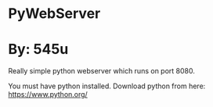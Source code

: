# PyWebServer
# By: 545u
Really simple python webserver which runs on port 8080.

You must have python installed. Download python from here: https://www.python.org/
